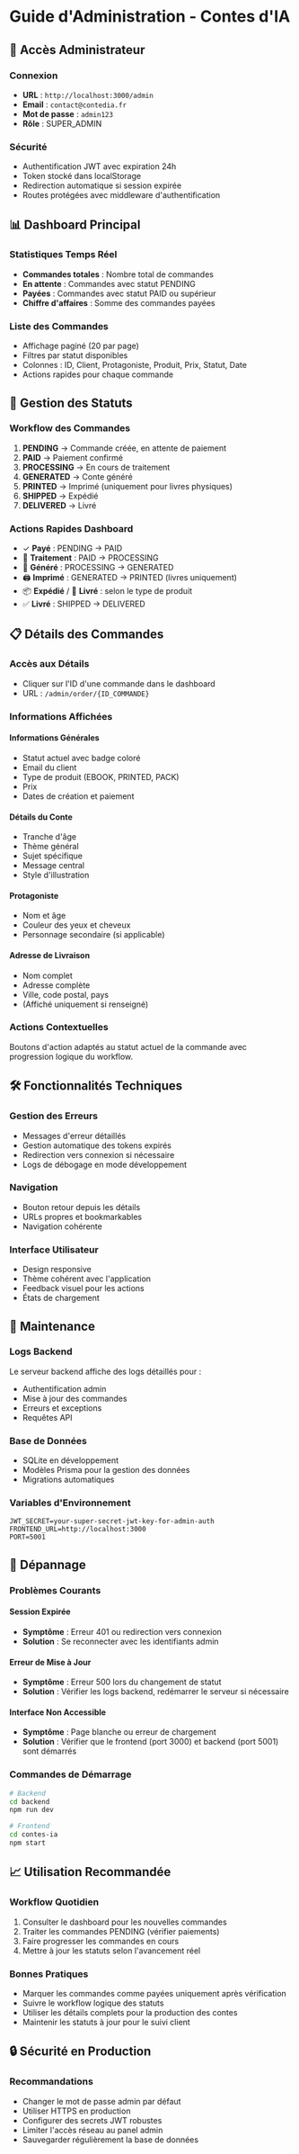 # Guide d'Administration - Contes d'IA

## 🔐 Accès Administrateur

### Connexion
- **URL** : `http://localhost:3000/admin`
- **Email** : `contact@contedia.fr`
- **Mot de passe** : `admin123`
- **Rôle** : SUPER_ADMIN

### Sécurité
- Authentification JWT avec expiration 24h
- Token stocké dans localStorage
- Redirection automatique si session expirée
- Routes protégées avec middleware d'authentification

## 📊 Dashboard Principal

### Statistiques Temps Réel
- **Commandes totales** : Nombre total de commandes
- **En attente** : Commandes avec statut PENDING
- **Payées** : Commandes avec statut PAID ou supérieur
- **Chiffre d'affaires** : Somme des commandes payées

### Liste des Commandes
- Affichage paginé (20 par page)
- Filtres par statut disponibles
- Colonnes : ID, Client, Protagoniste, Produit, Prix, Statut, Date
- Actions rapides pour chaque commande

## 🔄 Gestion des Statuts

### Workflow des Commandes
1. **PENDING** → Commande créée, en attente de paiement
2. **PAID** → Paiement confirmé
3. **PROCESSING** → En cours de traitement
4. **GENERATED** → Conte généré
5. **PRINTED** → Imprimé (uniquement pour livres physiques)
6. **SHIPPED** → Expédié
7. **DELIVERED** → Livré

### Actions Rapides Dashboard
- ✓ **Payé** : PENDING → PAID
- 🔄 **Traitement** : PAID → PROCESSING
- 📖 **Généré** : PROCESSING → GENERATED
- 🖨️ **Imprimé** : GENERATED → PRINTED (livres uniquement)
- 📦 **Expédié** / 📧 **Livré** : selon le type de produit
- ✅ **Livré** : SHIPPED → DELIVERED

## 📋 Détails des Commandes

### Accès aux Détails
- Cliquer sur l'ID d'une commande dans le dashboard
- URL : `/admin/order/{ID_COMMANDE}`

### Informations Affichées

#### Informations Générales
- Statut actuel avec badge coloré
- Email du client
- Type de produit (EBOOK, PRINTED, PACK)
- Prix
- Dates de création et paiement

#### Détails du Conte
- Tranche d'âge
- Thème général
- Sujet spécifique
- Message central
- Style d'illustration

#### Protagoniste
- Nom et âge
- Couleur des yeux et cheveux
- Personnage secondaire (si applicable)

#### Adresse de Livraison
- Nom complet
- Adresse complète
- Ville, code postal, pays
- (Affiché uniquement si renseigné)

### Actions Contextuelles
Boutons d'action adaptés au statut actuel de la commande avec progression logique du workflow.

## 🛠️ Fonctionnalités Techniques

### Gestion des Erreurs
- Messages d'erreur détaillés
- Gestion automatique des tokens expirés
- Redirection vers connexion si nécessaire
- Logs de débogage en mode développement

### Navigation
- Bouton retour depuis les détails
- URLs propres et bookmarkables
- Navigation cohérente

### Interface Utilisateur
- Design responsive
- Thème cohérent avec l'application
- Feedback visuel pour les actions
- États de chargement

## 🔧 Maintenance

### Logs Backend
Le serveur backend affiche des logs détaillés pour :
- Authentification admin
- Mise à jour des commandes
- Erreurs et exceptions
- Requêtes API

### Base de Données
- SQLite en développement
- Modèles Prisma pour la gestion des données
- Migrations automatiques

### Variables d'Environnement
```
JWT_SECRET=your-super-secret-jwt-key-for-admin-auth
FRONTEND_URL=http://localhost:3000
PORT=5001
```

## 🚨 Dépannage

### Problèmes Courants

#### Session Expirée
- **Symptôme** : Erreur 401 ou redirection vers connexion
- **Solution** : Se reconnecter avec les identifiants admin

#### Erreur de Mise à Jour
- **Symptôme** : Erreur 500 lors du changement de statut
- **Solution** : Vérifier les logs backend, redémarrer le serveur si nécessaire

#### Interface Non Accessible
- **Symptôme** : Page blanche ou erreur de chargement
- **Solution** : Vérifier que le frontend (port 3000) et backend (port 5001) sont démarrés

### Commandes de Démarrage
```bash
# Backend
cd backend
npm run dev

# Frontend
cd contes-ia
npm start
```

## 📈 Utilisation Recommandée

### Workflow Quotidien
1. Consulter le dashboard pour les nouvelles commandes
2. Traiter les commandes PENDING (vérifier paiements)
3. Faire progresser les commandes en cours
4. Mettre à jour les statuts selon l'avancement réel

### Bonnes Pratiques
- Marquer les commandes comme payées uniquement après vérification
- Suivre le workflow logique des statuts
- Utiliser les détails complets pour la production des contes
- Maintenir les statuts à jour pour le suivi client

## 🔒 Sécurité en Production

### Recommandations
- Changer le mot de passe admin par défaut
- Utiliser HTTPS en production
- Configurer des secrets JWT robustes
- Limiter l'accès réseau au panel admin
- Sauvegarder régulièrement la base de données
